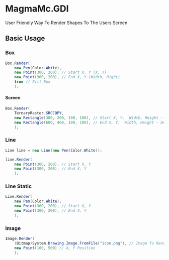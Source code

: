 ﻿# MagmaMc.GDI
User Friendly Way To Render Shapes To The Users Screen

## Basic Usage

### Box
```c#
Box.Render(
	new Pen(Color.White), 
	new Point(300, 200), // Start X, Y (X, Y)
	new Point(300, 200), // End X, Y (Width, Hight)
	true // Fill Box
	);
```
#### Screen
```c#
Box.Render(
	TernaryRaster.SRCCOPY, 
	new Rectangle(300, 200, 100, 100), // Start X, Y,  Width, Height - Source
	new Rectangle(600, 400, 100, 100), // End X, Y,  Width, Height - Destination
	);
```

### Line
```c#
Line line = new Line(new Pen(Color.White));

line.Render(
	new Point(300, 200), // Start X, Y
	new Point(300, 200), // End X, Y
	);
```
### Line Static
```c#
Line.Render(
	new Pen(Color.White), 
	new Point(300, 200), // Start X, Y
	new Point(300, 200), // End X, Y
	);
```

### Image
```cs
Image.Render(
	(Bitmap)System.Drawing.Image.FromFile("icon.png"), // Image To Render
	new Point(100, 500) // X, Y Position
	);
```